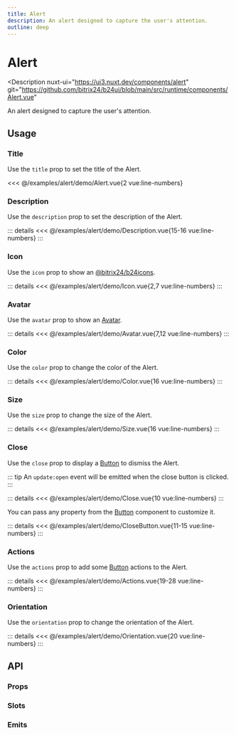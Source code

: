 ```yaml
---
title: Alert
description: An alert designed to capture the user's attention.
outline: deep
---
```

<script setup>
import AlertExample from '/examples/alert/Alert.vue';
import DescriptionExample from '/examples/alert/Description.vue';
import IconExample from '/examples/alert/Icon.vue';
import AvatarExample from '/examples/alert/Avatar.vue';
import ColorExample from '/examples/alert/Color.vue';
import SizeExample from '/examples/alert/Size.vue';
import CloseExample from '/examples/alert/Close.vue';
import CloseButtonExample from '/examples/alert/CloseButton.vue';
import ActionsExample from '/examples/alert/Actions.vue';
import OrientationExample from '/examples/alert/Orientation.vue';
</script>
# Alert

<Description
  nuxt-ui="https://ui3.nuxt.dev/components/alert"
git="https://github.com/bitrix24/b24ui/blob/main/src/runtime/components/Alert.vue"
>
  An alert designed to capture the user's attention.
</Description>

## Usage

### Title

Use the `title` prop to set the title of the Alert.

<div class="lg:min-h-[160px]">
  <ClientOnly>
    <AlertExample />
  </ClientOnly>
</div>

<<< @/examples/alert/demo/Alert.vue{2 vue:line-numbers}

### Description

Use the `description` prop to set the description of the Alert.

<div class="lg:min-h-[310px]">
  <ClientOnly>
    <DescriptionExample />
  </ClientOnly>
</div>

::: details
<<< @/examples/alert/demo/Description.vue{15-16 vue:line-numbers}
:::

### Icon

Use the `icon` prop to show an [@bitrix24/b24icons](https://bitrix24.github.io/b24icons/guide/icons.html).

<div class="lg:min-h-[160px]">
  <ClientOnly>
    <IconExample />
  </ClientOnly>
</div>

::: details
<<< @/examples/alert/demo/Icon.vue{2,7 vue:line-numbers}
:::

### Avatar

Use the `avatar` prop to show an [Avatar](/components/avatar).

<div class="lg:min-h-[160px]">
  <ClientOnly>
    <AvatarExample />
  </ClientOnly>
</div>

::: details
<<< @/examples/alert/demo/Avatar.vue{7,12 vue:line-numbers}
:::

### Color

Use the `color` prop to change the color of the Alert.

<div class="lg:min-h-[275px]">
  <ClientOnly>
    <ColorExample />
  </ClientOnly>
</div>

::: details
<<< @/examples/alert/demo/Color.vue{16 vue:line-numbers}
:::

### Size

Use the `size` prop to change the size of the Alert.

<div class="lg:min-h-[275px]">
  <ClientOnly>
    <SizeExample />
  </ClientOnly>
</div>

::: details
<<< @/examples/alert/demo/Size.vue{16 vue:line-numbers}
:::

### Close

Use the `close` prop to display a [Button](/components/button) to dismiss the Alert.

::: tip
An `update:open` event will be emitted when the close button is clicked.
:::

<div class="lg:min-h-[160px]">
  <ClientOnly>
    <CloseExample />
  </ClientOnly>
</div>

::: details
<<< @/examples/alert/demo/Close.vue{10 vue:line-numbers}
:::

You can pass any property from the [Button](/components/button) component to customize it.

<div class="lg:min-h-[160px]">
  <ClientOnly>
    <CloseButtonExample />
  </ClientOnly>
</div>

::: details
<<< @/examples/alert/demo/CloseButton.vue{11-15 vue:line-numbers}
:::

### Actions

Use the `actions` prop to add some [Button](/components/button) actions to the Alert.

<div class="lg:min-h-[316px]">
  <ClientOnly>
    <ActionsExample />
  </ClientOnly>
</div>

::: details
<<< @/examples/alert/demo/Actions.vue{19-28 vue:line-numbers}
:::

### Orientation

Use the `orientation` prop to change the orientation of the Alert.

<div class="lg:min-h-[316px]">
  <ClientOnly>
    <OrientationExample />
  </ClientOnly>
</div>

::: details
<<< @/examples/alert/demo/Orientation.vue{20 vue:line-numbers}
:::

## API

### Props

<ComponentProps component="Alert" />

### Slots

<ComponentSlots component="Alert" />

### Emits

<ComponentEmits component="Alert" />

